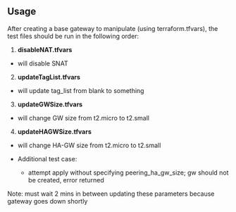 Usage
-----------
After creating a base gateway to manipulate (using terraform.tfvars), the test files should be run in the following order:
1. **disableNAT.tfvars**
  * will disable SNAT
2. **updateTagList.tfvars**
  * will update tag_list from blank to something
3. **updateGWSize.tfvars**
  * will change GW size from t2.micro to t2.small
4. **updateHAGWSize.tfvars**
  * will change HA-GW size from t2.micro to t2.small

* Additional test case:
  * attempt apply without specifying peering_ha_gw_size; gw should not be created, error returned

Note: must wait 2 mins in between updating these parameters because gateway goes down shortly
